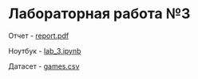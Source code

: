 # Лабораторная работа №3
Отчет - [report.pdf](https://github.com/SinimaWath/TMO_labs/blob/master/lab3/report.pdf)

Ноутбук - [lab_3.ipynb](https://github.com/SinimaWath/TMO_labs/blob/master/lab3/lab_3.ipynb)

Датасет - [games.csv](https://github.com/SinimaWath/TMO_labs/blob/master/lab3/games.csv)
